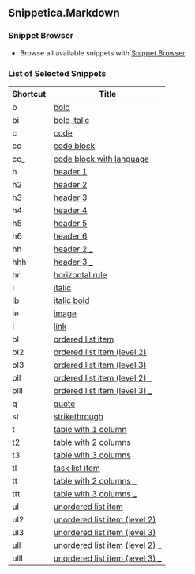 ## Snippetica.Markdown

### Snippet Browser
* Browse all available snippets with [Snippet Browser](http://pihrt.net/snippetica/snippets?engine=vscode&language=markdown).

### List of Selected Snippets

Shortcut | Title
-------- | -----
b|[bold](Bold.snippet)
bi|[bold italic](BoldItalic.snippet)
c|[code](Code.snippet)
cc|[code block](CodeBlock.snippet)
cc\_|[code block with language](CodeBlockWithLanguage.snippet)
h|[header 1](Header1.snippet)
h2|[header 2](Header2.snippet)
h3|[header 3](Header3.snippet)
h4|[header 4](Header4.snippet)
h5|[header 5](Header5.snippet)
h6|[header 6](Header6.snippet)
hh|[header 2 \_](Header2_.snippet)
hhh|[header 3 \_](Header3_.snippet)
hr|[horizontal rule](HorizontalRule.snippet)
i|[italic](Italic.snippet)
ib|[italic bold](ItalicBold.snippet)
ie|[image](Image.snippet)
l|[link](Link.snippet)
ol|[ordered list item](OrderedListItem.snippet)
ol2|[ordered list item \(level 2\)](OrderedListItemLevel2.snippet)
ol3|[ordered list item \(level 3\)](OrderedListItemLevel3.snippet)
oll|[ordered list item \(level 2\) \_](OrderedListItemLevel2_.snippet)
olll|[ordered list item \(level 3\) \_](OrderedListItemLevel3_.snippet)
q|[quote](Quote.snippet)
st|[strikethrough](StrikeThrough.snippet)
t|[table with 1 column](Table.snippet)
t2|[table with 2 columns](Table2.snippet)
t3|[table with 3 columns](Table3.snippet)
tl|[task list item](TaskListItem.snippet)
tt|[table with 2 columns \_](Table2_.snippet)
ttt|[table with 3 columns \_](Table3_.snippet)
ul|[unordered list item](UnorderedListItem.snippet)
ul2|[unordered list item \(level 2\)](UnorderedListItemLevel2.snippet)
ul3|[unordered list item \(level 3\)](UnorderedListItemLevel3.snippet)
ull|[unordered list item \(level 2\) \_](UnorderedListItemLevel2_.snippet)
ulll|[unordered list item \(level 3\) \_](UnorderedListItemLevel3_.snippet)
